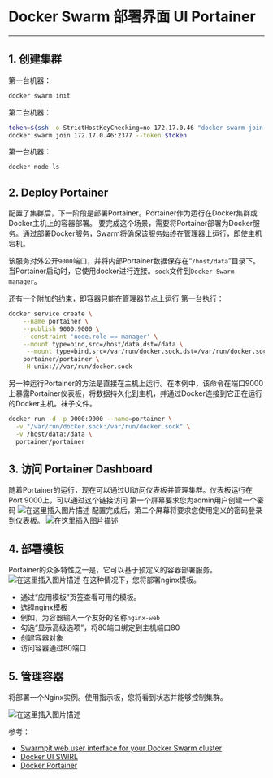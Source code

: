 # Docker Swarm 部署界面 UI Portainer



---

## 1. 创建集群
第一台机器：

```bash
docker swarm init
```

第二台机器：

```bash
token=$(ssh -o StrictHostKeyChecking=no 172.17.0.46 "docker swarm join-token -q worker") && echo $token
docker swarm join 172.17.0.46:2377 --token $token
```
第一台机器：

```bash
docker node ls
```

## 2. Deploy Portainer
配置了集群后，下一阶段是部署Portainer。Portainer作为运行在Docker集群或Docker主机上的容器部署。
要完成这个场景，需要将Portainer部署为Docker服务。通过部署Docker服务，Swarm将确保该服务始终在管理器上运行，即使主机宕机。

该服务对外公开`9000`端口，并将内部Portainer数据保存在“`/host/data`”目录下。当Portainer启动时，它使用docker进行连接。`sock`文件到`Docker Swarm manager`。

还有一个附加的约束，即容器只能在管理器节点上运行
第一台执行：
```bash
docker service create \
    --name portainer \
    --publish 9000:9000 \
    --constraint 'node.role == manager' \
    --mount type=bind,src=/host/data,dst=/data \
     --mount type=bind,src=/var/run/docker.sock,dst=/var/run/docker.sock \
    portainer/portainer \
    -H unix:///var/run/docker.sock
```
另一种运行Portainer的方法是直接在主机上运行。在本例中，该命令在端口9000上暴露Portainer仪表板，将数据持久化到主机，并通过Docker连接到它正在运行的Docker主机。袜子文件。

```bash
docker run -d -p 9000:9000 --name=portainer \
  -v "/var/run/docker.sock:/var/run/docker.sock" \
  -v /host/data:/data \
  portainer/portainer
```
## 3. 访问 Portainer Dashboard
随着Portainer的运行，现在可以通过UI访问仪表板并管理集群。仪表板运行在Port 9000上，可以通过这个链接访问
第一个屏幕要求您为admin用户创建一个密码
![在这里插入图片描述](https://img-blog.csdnimg.cn/98e7aedc653b484e9fc051eb7e118f22.png?x-oss-process=image/watermark,type_ZHJvaWRzYW5zZmFsbGJhY2s,shadow_50,text_Q1NETiBAZ2hvc3R3cml0dGVu,size_15,color_FFFFFF,t_70,g_se,x_16)
配置完成后，第二个屏幕将要求您使用定义的密码登录到仪表板。
![在这里插入图片描述](https://img-blog.csdnimg.cn/fcdcb920db414ecfa80a0d1e3521ea10.png?x-oss-process=image/watermark,type_ZHJvaWRzYW5zZmFsbGJhY2s,shadow_50,text_Q1NETiBAZ2hvc3R3cml0dGVu,size_15,color_FFFFFF,t_70,g_se,x_16)
## 4. 部署模板
Portainer的众多特性之一是，它可以基于预定义的容器部署服务。
![在这里插入图片描述](https://img-blog.csdnimg.cn/a88a12923bb24a5e8b91036eb262c51f.png?x-oss-process=image/watermark,type_ZHJvaWRzYW5zZmFsbGJhY2s,shadow_50,text_Q1NETiBAZ2hvc3R3cml0dGVu,size_20,color_FFFFFF,t_70,g_se,x_16)
在这种情况下，您将部署nginx模板。

 - 通过“应用模板”页签查看可用的模板。
 - 选择nginx模板
 - 例如，为容器输入一个友好的名称`nginx-web`
 - 勾选“显示高级选项”，将80端口绑定到主机端口80
 - 创建容器对象
 - 访问容器通过80端口

## 5. 管理容器
将部署一个Nginx实例。使用指示板，您将看到状态并能够控制集群。

![在这里插入图片描述](https://img-blog.csdnimg.cn/20b32d2434024bafbf8a1d4bb8e0f6a1.png?x-oss-process=image/watermark,type_ZHJvaWRzYW5zZmFsbGJhY2s,shadow_50,text_Q1NETiBAZ2hvc3R3cml0dGVu,size_20,color_FFFFFF,t_70,g_se,x_16)

参考：

 - [Swarmpit web user interface for your Docker Swarm cluster](https://dockerswarm.rocks/swarmpit/)
 - [Docker UI SWIRL](https://github.com/cuigh/swirl)
 - [Docker Portainer](https://www.portainer.io/)

